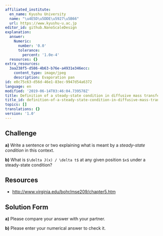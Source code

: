 ```yaml
---
affiliated_institute:
  en_name: Kyushu University
  name: "\u4E5D\u5DDE\u5927\u5B66"
  url: https://www.kyushu-u.ac.jp
editor_id: github.NanoScaleDesign
explanation:
  answer:
    Numeric:
      number: '0.0'
      tolerance:
        percent: '1.0e-4'
  resources: {}
extra_resources:
  3aa238f5-d586-4b63-b76e-a4931e346ecc:
    content_type: image/jpeg
    description: Evaporation pan
id: e0c75c63-d56d-46e1-83ec-9947d54a6372
language: en
modified: '2019-06-14T03:46:04.739578Z'
title: Definition of a steady-state condition in diffusive mass transfer
title_id: definition-of-a-steady-state-condition-in-diffusive-mass-transfer
topics: []
translations: {}
version: '1.0'
---
```


## Challenge
**a)** Write a sentence or two explaining what is meant by a *steady-state condition* in this context.

**b)** What is `$\delta J(x) / \delta t$` at any given position `$x$` under a steady-state condition?


## Resources

- http://www.virginia.edu/bohr/mse209/chapter5.htm


## Solution Form
**a)** Please compare your answer with your partner.

**b)** Please enter your numerical answer to check it.
